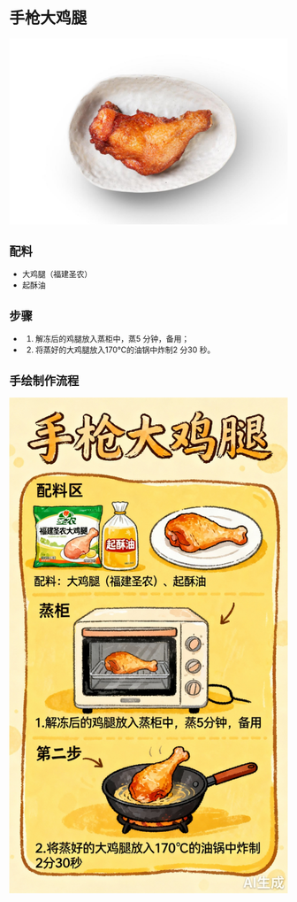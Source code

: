 # 手枪大鸡腿

![手枪大鸡腿](../images/手枪大鸡腿.jpg)


## 配料

- 大鸡腿（福建圣农）
- 起酥油

## 步骤

- 1. 解冻后的鸡腿放入蒸柜中，蒸5 分钟，备用；
- 2. 将蒸好的大鸡腿放入170℃的油锅中炸制2 分30 秒。



## 手绘制作流程

![手绘制作流程](../images/炸品/手枪大鸡腿.jpg)
